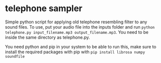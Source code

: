 # telephone sampler

Simple python script for applying old telephone resembling filter to any sound files. To use, put your audio file into the inputs folder and run ```python telephone.py input_filename.mp3 output_filename.mp3```. You need to be inside the same directory as telephone.py.

You need python and pip in your system to be able to run this, make sure to install the required packages with pip with
```pip install librosa numpy soundfile```
